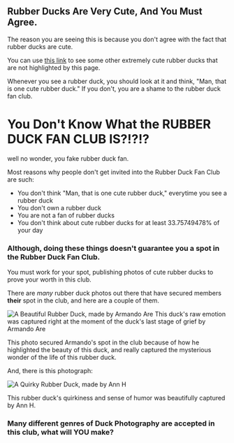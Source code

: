 ## Rubber Ducks Are Very Cute, And You **Must** Agree.
The reason you are seeing this is because you don't agree with the fact that rubber ducks are cute.

You can use [this link](https://www.google.com/search?q=cute+rubber+ducks&source=lnms&tbm=isch&sa=X&ved=2ahUKEwjT-vWn8KHzAhXF-J4KHXECATEQ_AUoAXoECAQQAw) to see some other extremely cute rubber ducks that are not highlighted by this page.

Whenever you see a rubber duck, you should look at it and think, "Man, that is one cute rubber duck." If you don't, you are a shame to the rubber duck fan club.

# You Don't Know What the RUBBER DUCK FAN CLUB IS?!?!?

well no wonder, you fake rubber duck fan.


Most reasons why people don't get invited into the Rubber Duck Fan Club are such:

- You don't think "Man, that is one cute rubber duck," everytime you see a rubber duck
- You don't own a rubber duck
- You are not a fan of rubber ducks
- You don't think about cute rubber ducks for at least 33.75749478% of your day
### Although, doing these things doesn't guarantee you a spot in the Rubber Duck Fan Club.
You must work for your spot, publishing photos of cute rubber ducks to prove your worth in this club.

There are _many_ rubber duck photos out there that have secured members **their** spot in the club, and here are a couple of them.

![A Beautiful Rubber Duck, made by Armando Are](https://images.pexels.com/photos/3759364/pexels-photo-3759364.jpeg?auto=compress&cs=tinysrgb&h=650&w=940) This duck's raw emotion was captured right at the moment of the duck's last stage of grief by Armando Are

This photo secured Armando's spot in the club because of how he highlighted the beauty of this duck, and really captured the mysterious wonder of the life of this rubber duck.


And, there is this photograph:

![A Quirky Rubber Duck, made by Ann H](https://images.pexels.com/photos/6432494/pexels-photo-6432494.jpeg?auto=compress&cs=tinysrgb&h=650&w=940) 

This rubber duck's quirkiness and sense of humor was beautifully captured by Ann H.

### Many different genres of Duck Photography are accepted in this club, what will YOU make?

